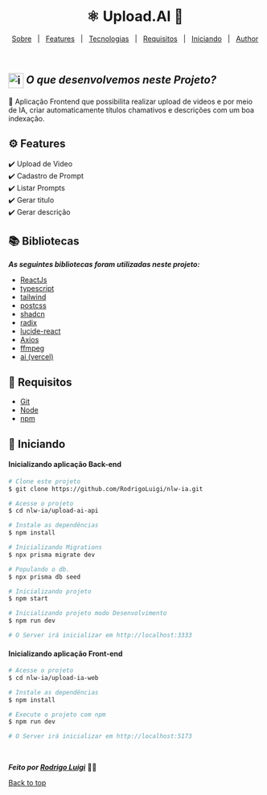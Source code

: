 # <h1 id="top" align="center">⚛ Upload.**AI** 🧠</h1>

<p align="center">
  <a href="#sobre">Sobre</a> &#xa0; | &#xa0; 
  <a href="#gear-features">Features</a> &#xa0; | &#xa0;
  <a href="#books-bibliotecas">Tecnologias</a> &#xa0; | &#xa0;
  <a href="#-requisitos">Requisitos</a> &#xa0; | &#xa0;
  <a href="#checkered_flag-iniciando">Iniciando</a> &#xa0; | &#xa0;
  <a href="https://github.com/rocketseat-education/nlw-ai-mastery" target="_blank">Author</a>
</p>

<br>

## <img id="sobre" src="https://imgur.com/VhTBbHg.png" alt="imagem de um notebook" align="center" width="30px"> _**O que desenvolvemos neste Projeto?**_

📌 Aplicação Frontend que possibilita realizar upload de videos e por meio de IA, criar automaticamente títulos chamativos e descrições com um boa indexação.

## :gear: Features

:heavy_check_mark: Upload de Video\
:heavy_check_mark: Cadastro de Prompt\
:heavy_check_mark: Listar Prompts\
:heavy_check_mark: Gerar titulo\
:heavy_check_mark: Gerar descrição

## :books: Bibliotecas

_**As seguintes bibliotecas foram utilizadas neste projeto:**_

- [ReactJs]()
- [typescript]()
- [tailwind]()
- [postcss]()
- [shadcn]()
- [radix]()
- [lucide-react]()
- [Axios]()
- [ffmpeg]()
- [ai (vercel)]()

## 📝 Requisitos

- [Git](https://git-scm.com)
- [Node](https://nodejs.org/en/)
- [npm](https://www.npmjs.com/)

## :checkered_flag: Iniciando

#### Inicializando aplicação Back-end

```bash
# Clone este projeto
$ git clone https://github.com/RodrigoLuigi/nlw-ia.git

# Acesse o projeto
$ cd nlw-ia/upload-ai-api

# Instale as dependências
$ npm install

# Inicializando Migrations
$ npx prisma migrate dev

# Populando o db.
$ npx prisma db seed

# Inicializando projeto
$ npm start

# Inicializando projeto modo Desenvolvimento
$ npm run dev

# O Server irá inicializar em http://localhost:3333
```

#### Inicializando aplicação Front-end

```bash
# Acesse o projeto
$ cd nlw-ia/upload-ia-web

# Instale as dependências
$ npm install

# Execute o projeto com npm
$ npm run dev

# O Server irá inicializar em http://localhost:5173
```

&#xa0;

_**Feito por <a href="https://github.com/RodrigoLuigi" target="_blank">Rodrigo Luigi</a>**_ 👨‍🚀

<a href="#top">Back to top</a>
